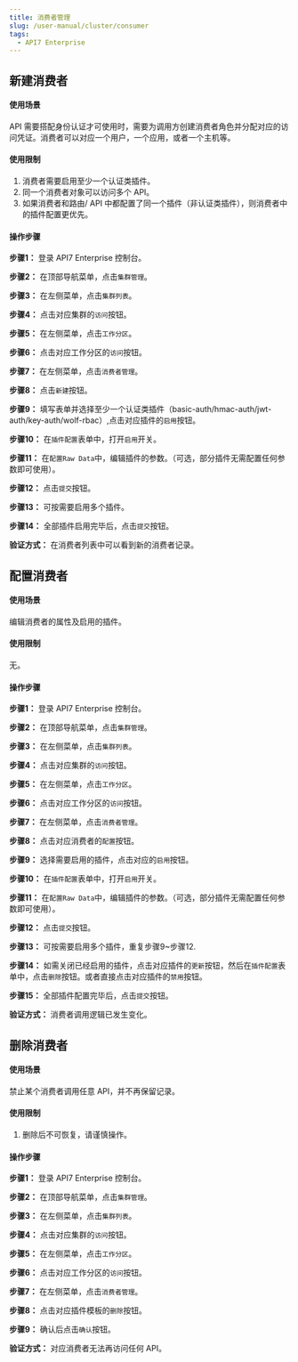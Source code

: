 ```yaml
---
title: 消费者管理
slug: /user-manual/cluster/consumer
tags:
  - API7 Enterprise
---
```


## 新建消费者
#### 使用场景

API 需要搭配身份认证才可使用时，需要为调用方创建消费者角色并分配对应的访问凭证。消费者可以对应一个用户，一个应用，或者一个主机等。

#### 使用限制

1. 消费者需要启用至少一个认证类插件。
2. 同一个消费者对象可以访问多个 API。
3. 如果消费者和路由/ API 中都配置了同一个插件（非认证类插件），则消费者中的插件配置更优先。

#### 操作步骤

**步骤1：**  登录 API7 Enterprise 控制台。

**步骤2：**  在顶部导航菜单，点击`集群管理`。

**步骤3：**  在左侧菜单，点击`集群列表`。

**步骤4：**  点击对应集群的`访问`按钮。

**步骤5：**  在左侧菜单，点击`工作分区`。

**步骤6：**  点击对应工作分区的`访问`按钮。

**步骤7：**  在左侧菜单，点击`消费者管理`。

**步骤8：**  点击`新建`按钮。

**步骤9：**  填写表单并选择至少一个认证类插件（basic-auth/hmac-auth/jwt-auth/key-auth/wolf-rbac）,点击对应插件的`启用`按钮。

**步骤10：**  在`插件配置`表单中，打开`启用`开关。

**步骤11：**  在`配置Raw Data`中，编辑插件的参数。（可选，部分插件无需配置任何参数即可使用）。

**步骤12：**  点击`提交`按钮。

**步骤13：**  可按需要启用多个插件。

**步骤14：**  全部插件启用完毕后，点击`提交`按钮。

**验证方式：** 在消费者列表中可以看到新的消费者记录。

## 配置消费者
#### 使用场景

编辑消费者的属性及启用的插件。

#### 使用限制

无。

#### 操作步骤

**步骤1：**  登录 API7 Enterprise 控制台。

**步骤2：**  在顶部导航菜单，点击`集群管理`。

**步骤3：**  在左侧菜单，点击`集群列表`。

**步骤4：**  点击对应集群的`访问`按钮。

**步骤5：**  在左侧菜单，点击`工作分区`。

**步骤6：**  点击对应工作分区的`访问`按钮。

**步骤7：**  在左侧菜单，点击`消费者管理`。

**步骤8：**  点击对应消费者的`配置`按钮。

**步骤9：**  选择需要启用的插件，点击对应的`启用`按钮。

**步骤10：**  在`插件配置`表单中，打开`启用`开关。

**步骤11：**  在`配置Raw Data`中，编辑插件的参数。（可选，部分插件无需配置任何参数即可使用）。

**步骤12：**  点击`提交`按钮。

**步骤13：**  可按需要启用多个插件，重复步骤9~步骤12.

**步骤14：**  如需关闭已经启用的插件，点击对应插件的`更新`按钮，然后在`插件配置`表单中，点击`删除`按钮。或者直接点击对应插件的`禁用`按钮。

**步骤15：**  全部插件配置完毕后，点击`提交`按钮。

**验证方式：** 消费者调用逻辑已发生变化。

## 删除消费者
#### 使用场景

禁止某个消费者调用任意 API，并不再保留记录。

#### 使用限制

1. 删除后不可恢复，请谨慎操作。

#### 操作步骤

**步骤1：**  登录 API7 Enterprise 控制台。

**步骤2：**  在顶部导航菜单，点击`集群管理`。

**步骤3：**  在左侧菜单，点击`集群列表`。

**步骤4：**  点击对应集群的`访问`按钮。

**步骤5：**  在左侧菜单，点击`工作分区`。

**步骤6：**  点击对应工作分区的`访问`按钮。

**步骤7：**  在左侧菜单，点击`消费者管理`。

**步骤8：**  点击对应插件模板的`删除`按钮。

**步骤9：**  确认后点击`确认`按钮。

**验证方式：** 对应消费者无法再访问任何 API。
